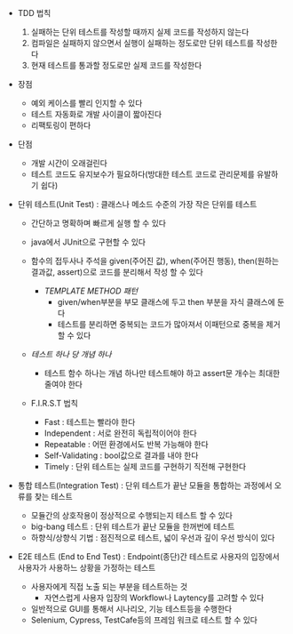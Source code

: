 - TDD 법칙
	1. 실패하는 단위 테스트를 작성할 때까지 실제 코드를 작성하지 않는다
	2. 컴파일은 실패하지 않으면서 실행이 실패하는 정도로만 단위 테스트를 작성한다
	3. 현재 테스트를 통과할 정도로만 실제 코드를 작성한다


- 장점 
	- 예외 케이스를 빨리 인지할 수 있다
	- 테스트 자동화로 개발 사이클이 짧아진다
	- 리팩토링이 편하다
	
- 단점	
	- 개발 시간이 오래걸린다
	- 테스트 코드도 유지보수가 필요하다(방대한 테스트 코드로 관리문제를 유발하기 쉽다)
	


- 단위 테스트(Unit Test) : 클래스나 메소드 수준의 가장 작은 단위를 테스트
	- 간단하고 명확하며 빠르게 실행 할 수 있다
	- java에서 JUnit으로 구현할 수 있다

	- 함수의 접두사나 주석을 given(주어진 값), when(주어진 행동), then(원하는 결과값, assert)으로 코드를 분리해서 작성 할 수 있다
		- *TEMPLATE METHOD 패턴*
			- given/when부분을 부모 클래스에 두고 then 부분을 자식 클래스에 둔다
			- 테스트를 분리하면 중복되는 코드가 많아져서 이패턴으로 중복을 제거할 수 있다
	- *테스트 하나 당 개념 하나*
		- 테스트 함수 하나는 개념 하나만 테스트해야 하고 assert문 개수는 최대한 줄여야 한다

	- F.I.R.S.T 법칙
		- Fast : 테스트는 빨라야 한다
		- Independent : 서로 완전히 독립적이어야 한다
		- Repeatable : 어떤 환경에서도 반복 가능해야 한다
		- Self-Validating : bool값으로 결과를 내야 한다
		- Timely : 단위 테스트는 실제 코드를 구현하기 직전해 구현한다

- 통합 테스트(Integration Test) : 단위 테스트가 끝난 모듈을 통합하는 과정에서 오류를 찾는 테스트
	- 모듈간의 상호작용이 정상적으로 수행되는지 테스트 할 수 있다
	- big-bang 테스트 : 단위 테스트가 끝난 모듈을 한꺼번에 테스트
	- 하향식/상향식 기법 : 점진적으로 테스트, 넓이 우선과 깊이 우선 방식이 있다

- E2E 테스트 (End to End Test) : Endpoint(종단)간 테스트로 사용자의 입장에서 사용자가 사용하느 상황을 가정하는 테스트
	- 사용자에게 직접 노출 되는 부분을 테스트하는 것
		- 자연스럽게 사용자 입장의 Workflow나 Laytency를 고려할 수 있다
	- 일반적으로 GUI를 통해서 시나리오, 기능 테스트등을 수행한다
	- Selenium, Cypress, TestCafe등의 프레임 워크로 테스트 할 수 있다
